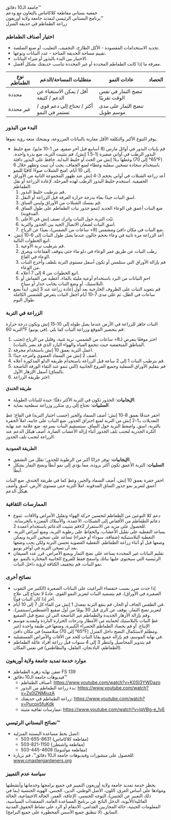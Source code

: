 جامعة الـ10 دقائق™  
جمعية بستاني مقاطعة كلاكاماس بالتعاون مع ودعم  
برنامج البستاني الرئيسي لتمديد جامعة ولاية أوريغون™  
زراعة الطماطم في حديقة المنزل  

### اختيار أصناف الطماطم  
- تحديد الاستخدامات المقصودة - الأكل الطازج، التجفيف، التعليب، أو صنع الصلصة.  
- تقييم مساحة الحديقة المتاحة - عدد النباتات ونوعها.  
- الاختيار بين البدء بالبذور أو شراء النباتات.  
- معرفة ما إذا كانت الطماطم المحددة أو غير المحددة تناسب حديقتك بشكل أفضل.  

| نوع الطماطم       | متطلبات المساحة/الدعم | عادات النمو       | الحصاد               |  
|------------------|--------------------|------------------|---------------------|  
| محددة           | أقل / يمكن الاستغناء عن الدعم / كثيفة | تنضج الثمار في نفس الوقت تقريبًا |  
| غير محددة       | أكثر / تحتاج إلى دعم قوي / تستمر في النمو | تنضج الثمار على مدى موسم طويل |  

### البدء من البذور  
يوفر التنوع الأكبر والتكلفة الأقل مقارنة بالنباتات المزروعة، ويمنحك متعة رؤية نموها.  
- قم بإنبات البذور في أوائل مارس (8 أسابيع قبل آخر صقيع، من 1-10 مايو). ضع خليط البذور الرطب في أواني صغيرة (1-1.5 إنش)، قم بتثبيت التربة، ضع بذرة واحدة، وغطها بـ¼ إنش من الخث أو خليط البداية. حافظ على البذور دافئة (65° إلى 70°F) باستخدام سجادة تسخين سفلية وغطاء لمنع الجفاف. يجب أن تنبت وتظهر خلال 6 إلى 10 أيام. امنح الشتلات ضوءًا كافيًا للنمو.  
- أعد زراعة الشتلات في أواني بحجم 3-4 إنش عند ظهور المجموعة الثانية من الأوراق الحقيقية. استخدم خليط البذور الرطب لهذه المرحلة. لإعادة الزراعة أو نقل الطماطم:  
  1. قم بترطيب خليط البذور.  
  2. اسقِ النبات جيدًا بماء بدرجة حرارة الغرفة قبل الزراعة أو النقل.  
  3. قم بمسك الشتلات من الأوراق وليس الساق.  
  4. ضع النبات أعمق في الوعاء الجديد (تنمو جذور نبات الطماطم على طول الساق المدفونة).  
  5. ثبّت التربة حول النبات واترك نصف إنش في الأعلى.  
  6. اسقِ النبات لضمان الاتصال الجيد بين الجذور والتربة.  
  7. ضع النبات في مكان دافئ ومشمس (8+ ساعات من الشمس)، بعيدًا عن الرياح.  
- أعد الزراعة مرة ثانية في وعاء بحجم جالون عندما يصل طول النبات إلى 6-10 إنش. اتبع الخطوات التالية:  
  1. قم بترطيب تربة الأوعية.  
  2. رطب النبات عن طريق غمر الوعاء في دلو ماء حتى يتوقف الفقاعات ويغرق الوعاء في القاع.  
  3. قم بإزالة الأوراق التي ستلمس أو تكون أسفل مستوى التربة بلطف وأخرج النبات من الوعاء.  
  4. اتبع الخطوات من 4 إلى 7 أعلاه.  
  5. احمِ النباتات من البرد باستخدام أوعية مليئة بالماء، أغطية من القماش أو البلاستيك، أو وضع النبات بجانب جدار أو سياج.  
- قم بتعويد النبات على الظروف الخارجية بعد أول إعادة زراعة عند 3 إنش. ابدأ بضع ساعات في الظل، ثم على مدى 7-10 أيام اجعل النبات يتعرض للشمس الكاملة طوال اليوم.  

### الزراعة في التربة  
النبات جاهز للزراعة في الأرض عندما يصل طوله إلى 10-15 إنش وتكون درجة حرارة التربة 60°F (في يونيو). قم بتحضير الموقع وزراعة النبات كما يلي:  
1. اختر موقعًا يتعرض لـ8+ ساعات من الشمس، تربة غنية، وقليل من الرياح (تجنب المناطق المنخفضة حيث تتجمع المياه والهواء البارد الذي قد يضر بالنبات).  
2. اعمل التربة بعمق 10 إنش باستخدام مجرفة.  
3. أضف 2 إنش من السماد العضوي وامزجه جيدًا.  
4. قم بترطيب النبات 1 إلى 2 ساعة قبل الزراعة باستخدام طريقة الدلو المذكورة أعلاه.  
5. قم بتقليم الأوراق السفلية وجميع الفروع الجانبية (التي تنمو عند التقاء الورقة الناضجة بالساق) أسفل الإزهار الأول.  
6. اختر طريقة الزراعة:  

#### طريقة الخندق  
- **الإيجابيات**: الجذور تكون في التربة الأكثر دفئًا؛ جيدة للنباتات الطويلة.  
- **السلبيات**: تحتاج إلى ري متكرر وزراعة سطحية بعناية.  

احفر خندقًا بعمق 8-10 إنش؛ أضف السماد والجير (حسب اختبار التربة) في القاع؛ غطِ التعديلات بـ1-2 إنش من التربة لمنع احتراق الجذور. ضع النبات على جانبه، املأ الحفرة بالتربة، اسقِ، واضغط التربة حول الساق. ستستقيم النبات بسرعة. ضع علامة عند نهاية الكرة الجذرية لتجنب تلف الجذور أثناء إزالة الأعشاب الضارة. أضف هيكل الدعم عند الزراعة لتجنب تلف الجذور.  

#### الطريقة العمودية  
- **الإيجابيات**: توفر خزانًا أكبر من الرطوبة للجذور؛ تقلل من التشقق.  
- **السلبيات**: التربة الأعمق تكون أكثر برودة، مما يؤدي إلى نمو أبطأ ونضج الثمار بشكل أبطأ.  

احفر حفرة بعمق 10 إنش، أضف السماد والجير، وغطِ كما في طريقة الخندق. ضع النبات أعمق لتعزيز نمو جذور الساق المدفونة. املأ التربة حتى مستوى الأرض، اسقِ وأضف هيكل الدعم.  

### الممارسات الثقافية  
- دعم كلا النوعين من الطماطم لتحسين حركة الهواء وتقليل الأمراض والآفات. تتنوع دعائم الطماطم من الأقفاص إلى الشبكات، الأعمدة، والأسلاك المعززة بالخرسانة. قم بتثبيت الدعائم باستخدام أعمدة 2x2 للحصول على مزيد من الاستقرار.  
- يساعد التغطية على تقليل الأعشاب، والحفاظ على رطوبة التربة، ومنع أمراض التربة. التغطية البلاستيكية (شفافة، سوداء أو حمراء) تساعد على تسخين التربة ويمكن وضعها قبل أو أثناء زراعة الطماطم. التغطية العضوية تحسن التربة ولكن يجب وضعها بعد أن تسخن التربة في أواخر يونيو.  
- تقليم النباتات غير المحددة يساعد على نضج الثمار ويمنع الأمراض. قرر عدد السيقان الرئيسية التي سيحتوي عليها نباتك واسمح فقط للفروع الجانبية المختارة بالنمو. مع نمو النبات، قم بتخفيف الكثافة لرؤية داخل النبات.  

### نصائح أخرى  
- إذا حدث ضرر بسبب خنفساء البراغيث على النباتات الصغيرة (الكثير من الثقوب الصغيرة في الأوراق)، قم بتسميد النبات لتعزيز النمو القوي. عادةً لا تحتاج إلى علاج آخر إذا كان النبات قويًا.  
- في الطقس الجاف أو الحار، قم بنقع التربة بمعدل 1 إنش من الماء كل 7 إلى 10 أيام.  
- لتعزيز نضج الثمار، توقف عن الري قبل 30 يومًا من أول صقيع (أغسطس/سبتمبر)، وقم بإزالة الأزهار الجديدة والطماطم غير الناضجة التي لن تنضج قبل الصقيع.  
- غطِ النبات بالبلاستيك لحمايته من الأمطار ودرجات الحرارة الباردة ولتمديد موسم الإنتاج. أو قم بحصاد الطماطم الخضراء الكبيرة، وضعها في طبقة واحدة (غير متلامسة) في مكان دافئ (65° إلى 70°F) ومظلم لاستكمال النضج داخل المنزل.  
- في نهاية الموسم، قم بإزالة جميع بقايا النبات للحد من الآفات والأمراض المستقبلية.  
- قم بتدوير المحاصيل وانتظر 3 إلى 4 سنوات قبل زراعة أفراد عائلة الطماطم (الطماطم، الباذنجان، الفلفل، والبطاطس) في نفس المكان.  

### موارد خدمة تمديد جامعة ولاية أوريغون  
- تعفن نهاية زهرة الطماطم FS 139  
- فيديوهات جامعة الـ10 دقائق™  
  - أصناف الطماطم: https://www.youtube.com/watch?v=K0Sl3YWDazo  
  - بدء زراعة الطماطم من البذور: https://www.youtube.com/watch?v=Zs0lZNMIuzA  
  - زراعة الطماطم في حديقتك: https://www.youtube.com/watch?v=Pucpx5fuKdk  
  - ممارسات ثقافية مثبتة: https://www.youtube.com/watch?v=lpVBg-e_1vE  

### نصائح البستاني الرئيسي™  
- اتصل بخط مساعدة البستنة المنزلية:  
  - 503-655-8631 (مقاطعة كلاكاماس)  
  - 503-821-1150 (مقاطعة واشنطن)  
  - 503-445-4608 (مقاطعة مولتنوما)  
- للحصول على منشورات وفيديوهات جامعة الـ10 دقائق™، قم بزيارة: www.cmastergardeners.org  

### سياسة عدم التمييز  
يحظر خدمة تمديد جامعة ولاية أوريغون التمييز في جميع برامجها وخدماتها وأنشطتها وموادها على أساس العرق، اللون، الأصل الوطني، الدين، الجنس، الهوية الجنسية (بما في ذلك التعبير عن الجنس)، التوجه الجنسي، الإعاقة، العمر، الحالة الاجتماعية، الحالة العائلية/الأبوية، الدخل الناتج عن برنامج المساعدة العامة، المعتقدات السياسية، المعلومات الجينية، حالة المحاربين القدامى، الانتقام أو الرد على نشاط الحقوق المدنية السابق. (لا تنطبق جميع الأسس المحظورة على جميع البرامج).  